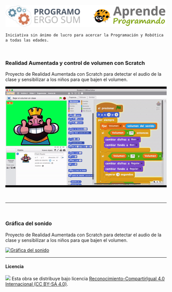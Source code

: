 <img src="logo.png" /><br>
```
Iniciativa sin ánimo de lucro para acercar la Programación y Robótica a todas las edades.
```

<br>


### Realidad Aumentada y control de volumen con Scratch

Proyecto de Realidad Aumentada con Scratch para detectar el audio de la clase y sensibilizar a los niños para que bajen el volumen.

[![Bajar el volumen en clase](Bajar-el-volumen-en-clase/preview.gif)](https://scratch.mit.edu/projects/159779241/)


<br><hr><br>


### Gráfica del sonido
Proyecto de Realidad Aumentada con Scratch para detectar el audio de la clase y sensibilizar a los niños para que bajen el volumen.

[![Gráfica del sonido](Realidad-Aumentada/Gráfica-del-sonido/preview.gif)](https://scratch.mit.edu/projects/159798128/)



***
#### Licencia

<img src="http://i.creativecommons.org/l/by-sa/4.0/88x31.png" /> Esta obra se distribuye bajo licencia [Reconocimiento-CompartirIgual 4.0 Internacional (CC BY-SA 4.0)](https://creativecommons.org/licenses/by-sa/4.0/deed.es_ES).
